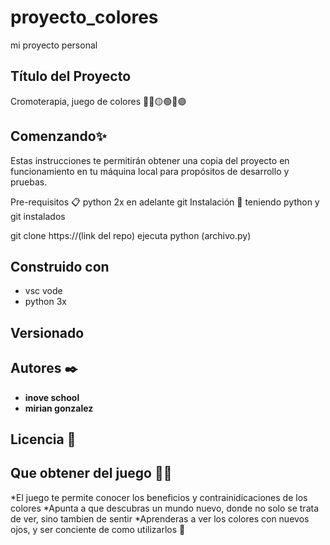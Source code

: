 # proyecto_colores
mi proyecto personal 
## Título del Proyecto
Cromoterapia, juego de colores 💫🔴🟡🟢🔵🟣

## Comenzando✨
Estas instrucciones te permitirán obtener una copia del proyecto en funcionamiento en tu máquina local para propósitos de desarrollo y pruebas.

Pre-requisitos 📋
python 2x en adelante
git
Instalación 🔧
teniendo python y git instalados

git clone https://(link del repo)
ejecuta python (archivo.py)

## Construido con

* vsc vode
* python 3x

## Versionado


## Autores ✒️


* **inove school**
* **mirian gonzalez** 

## Licencia 📄


## Que obtener del juego 🙌🙏

*El juego te permite conocer los beneficios y contrainidicaciones de los colores
*Apunta a que descubras un mundo nuevo, donde no solo se trata de ver, sino tambien de sentir
*Aprenderas a ver los colores con nuevos ojos, y ser conciente de como utilizarlos
🥰
